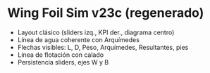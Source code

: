 # Wing Foil Sim v23c (regenerado)
- Layout clásico (sliders izq., KPI der., diagrama centro)
- Línea de agua coherente con Arquímedes
- Flechas visibles: L, D, Peso, Arquímedes, Resultantes, pies
- Línea de flotación con calado
- Persistencia sliders, ejes W y B
